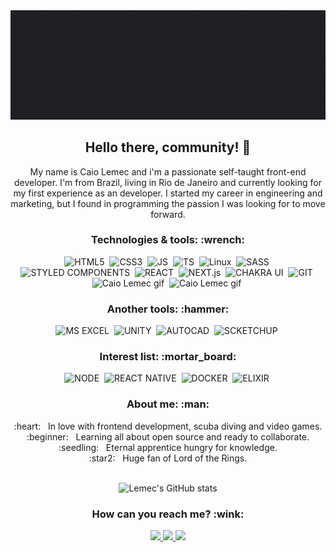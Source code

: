<img width="auto" src="./aboutMe.gif" alt="Caio Lemec gif">

<div align="center">
<h2 align="center">Hello there, community! 👋</h2>
My name is Caio Lemec and i'm a passionate self-taught front-end developer. I'm from Brazil, living in Rio de Janeiro and currently looking for my first experience as an developer. I started my career in engineering and marketing, but I found in programming the passion I was looking for to move forward. 
</div>

<div align="center">
 <h3>Technologies & tools: :wrench:</h3>
 <img src="https://img.shields.io/static/v1?label=&message=HTML5&color=1F2729&style=for-the-badge&logo=HTML5" alt="HTML5" />&nbsp;
 <img src="https://img.shields.io/static/v1?label=&message=CSS3&color=1F2729&style=for-the-badge&logo=CSS3" alt="CSS3" />&nbsp;
 <img src="https://img.shields.io/static/v1?label=&message=JAVASCRIPT&color=1F2729&style=for-the-badge&logo=JavaScript" alt="JS" />&nbsp;
 <img src="https://img.shields.io/static/v1?label=&message=TYPESCRIPT&color=1F2729&style=for-the-badge&logo=TypeScript" alt="TS" />&nbsp;
 <img src="https://img.shields.io/static/v1?label=&message=LINUX&color=1F2729&style=for-the-badge&logo=Linux" alt="Linux" />&nbsp;
 <img src="https://img.shields.io/static/v1?label=&message=SASS&color=1F2729&style=for-the-badge&logo=Sass" alt="SASS" />&nbsp;
 <img src="https://img.shields.io/static/v1?label=&message=styled-components&color=1F2729&style=for-the-badge&logo=styled-components" alt="STYLED COMPONENTS" />&nbsp;
 <img src="https://img.shields.io/static/v1?label=&message=REACT&color=1F2729&style=for-the-badge&logo=React" alt="REACT" />&nbsp;
 <img src="https://img.shields.io/static/v1?label=&message=NEXT&color=1F2729&style=for-the-badge&logo=Next.js" alt="NEXT.js" />&nbsp;
 <img src="https://img.shields.io/static/v1?label=&message=Chakra UI&color=1F2729&style=for-the-badge&logo=Chakra UI" alt="CHAKRA UI" />&nbsp;
 <img src="https://img.shields.io/static/v1?label=&message=Git&color=1F2729&style=for-the-badge&logo=GIT" alt="GIT" />&nbsp;
 <img src="https://img.shields.io/static/v1?label=&message=VSC&color=1F2729&style=for-the-badge&logo=Visual Studio Code" alt="Caio Lemec gif" />&nbsp;
 <img src="https://img.shields.io/static/v1?label=&message=GNU Bash&color=1F2729&style=for-the-badge&logo=GNU Bash" alt="Caio Lemec gif" />&nbsp;
 </div>

<div align="center">
<h3>Another tools: :hammer:</h3>
    <img src="https://img.shields.io/static/v1?label=&message=Microsoft Excel&color=1F2729&style=for-the-badge&logo=Microsoft Excel" alt="MS EXCEL" />&nbsp;
    <img src="https://img.shields.io/static/v1?label=&message=Unity&color=1F2729&style=for-the-badge&logo=Unity" alt="UNITY" />&nbsp;
    <img src="https://img.shields.io/static/v1?label=&message=AutoCAD&color=1F2729&style=for-the-badge&logo=Autodesk" alt="AUTOCAD" />&nbsp;
    <img src="https://img.shields.io/static/v1?label=&message=SketchUp&color=1F2729&style=for-the-badge&logo=SketchUp" alt="SCKETCHUP" />&nbsp;
</div>

<div align="center">
 <h3>Interest list: :mortar_board:</h3>
 <img src="https://img.shields.io/static/v1?label=&message=Node&color=1F2729&style=for-the-badge&logo=Node.js" alt="NODE" />&nbsp;
 <img src="https://img.shields.io/static/v1?label=&message=REACT NATIVE&color=1F2729&style=for-the-badge&logo=React" alt="REACT NATIVE" />&nbsp;
 <img src="https://img.shields.io/static/v1?label=&message=Docker&color=1F2729&style=for-the-badge&logo=Docker" alt="DOCKER" />&nbsp;
 <img src="https://img.shields.io/static/v1?label=&message=Elixir&color=1F2729&style=for-the-badge&logo=Elixir" alt="ELIXIR" />&nbsp;
</div>

<div align="center">
 <h3>About me: :man:</h3>
 :heart: &nbsp; In love with frontend development, scuba diving and video games.  <br/> 
 :beginner: &nbsp; Learning all about open source and ready to collaborate.  <br/> 
 :seedling: &nbsp; Eternal apprentice hungry for knowledge.  <br/> 
 :star2: &nbsp; Huge fan of Lord of the Rings.  <br/> 
</div>

<br>

<div align="center">

 ![Lemec's GitHub stats](https://github-readme-stats.vercel.app/api?username=caiolemec&show_icons=true&theme=dracula)

</div>

<div align="center">
 <h3>How can you reach me? :wink:</h3>
 <a href="https://t.me/caiolemec"><img src="https://img.shields.io/badge/Telegram-1F2729?style=for-the-badge&logo=telegram&logoColor=white"/>
 <a href="mailto:caiolemec@gmail.com"><img src="https://img.shields.io/static/v1?label=&message=E-mail&color=1F2729&style=for-the-badge&logo=Gmail"/>
 <a href="https://www.linkedin.com/in/caiolemec/"><img src="https://img.shields.io/static/v1?label=&message=LinkedIn&color=1F2729&style=for-the-badge&logo=linkedin"/>
</div>

